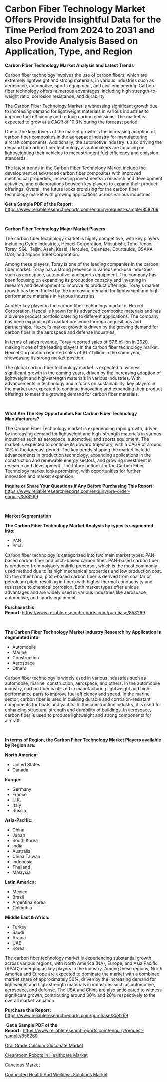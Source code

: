 <p><h1>Carbon Fiber Technology Market Offers Provide Insightful Data for the Time Period from 2024 to 2031 and also Provide Analysis Based on Application, Type, and Region</h1></p><p><strong>Carbon Fiber Technology Market Analysis and Latest Trends</strong></p>
<p><p>Carbon fiber technology involves the use of carbon fibers, which are extremely lightweight and strong materials, in various industries such as aerospace, automotive, sports equipment, and civil engineering. Carbon fiber technology offers numerous advantages, including high strength-to-weight ratio, corrosion resistance, and durability.</p><p>The Carbon Fiber Technology Market is witnessing significant growth due to increasing demand for lightweight materials in various industries to improve fuel efficiency and reduce carbon emissions. The market is expected to grow at a CAGR of 10.3% during the forecast period.</p><p>One of the key drivers of the market growth is the increasing adoption of carbon fiber composites in the aerospace industry for manufacturing aircraft components. Additionally, the automotive industry is also driving the demand for carbon fiber technology as automakers are focusing on lightweighting their vehicles to meet stringent fuel efficiency and emission standards.</p><p>The latest trends in the Carbon Fiber Technology Market include the development of advanced carbon fiber composites with improved mechanical properties, increasing investments in research and development activities, and collaborations between key players to expand their product offerings. Overall, the future looks promising for the carbon fiber technology market with growing applications across various industries.</p></p>
<p><strong>Get a Sample PDF of the Report:&nbsp;</strong> <a href="https://www.reliableresearchreports.com/enquiry/request-sample/858269">https://www.reliableresearchreports.com/enquiry/request-sample/858269</a></p>
<p>&nbsp;</p>
<p><strong>Carbon Fiber Technology Major Market Players</strong></p>
<p><p>The carbon fiber technology market is highly competitive, with key players including Cytec Industries, Hexcel Corporation, Mitsubishi, Toho Tenax, Toray, SGL, Teijin, Asahi Kasei, Hercules, Celanese, Courtaulds, OSAKA GAS, and Nippon Steel Corporation. </p><p>Among these players, Toray is one of the leading companies in the carbon fiber market. Toray has a strong presence in various end-use industries such as aerospace, automotive, and sports equipment. The company has been focusing on expanding its production capacity and investing in research and development to improve its product offerings. Toray's market growth has been fueled by the increasing demand for lightweight and high-performance materials in various industries.</p><p>Another key player in the carbon fiber technology market is Hexcel Corporation. Hexcel is known for its advanced composite materials and has a diverse product portfolio catering to different applications. The company has been expanding its market presence through acquisitions and partnerships. Hexcel's market growth is driven by the growing demand for carbon fiber in the aerospace and defense industries.</p><p>In terms of sales revenue, Toray reported sales of $7.6 billion in 2020, making it one of the leading players in the carbon fiber technology market. Hexcel Corporation reported sales of $1.7 billion in the same year, showcasing its strong market position.</p><p>The global carbon fiber technology market is expected to witness significant growth in the coming years, driven by the increasing adoption of lightweight and high-strength materials in various industries. With advancements in technology and a focus on sustainability, key players in the market are expected to continue innovating and expanding their product offerings to meet the growing demand for carbon fiber materials.</p></p>
<p>&nbsp;</p>
<p><strong>What Are The Key Opportunities For Carbon Fiber Technology Manufacturers?</strong></p>
<p><p>The Carbon Fiber Technology market is experiencing rapid growth, driven by increasing demand for lightweight and high-strength materials in various industries such as aerospace, automotive, and sports equipment. The market is expected to continue its upward trajectory, with a CAGR of around 10% in the forecast period. The key trends shaping the market include advancements in production technology, expanding applications in the construction and renewable energy sectors, and growing investment in research and development. The future outlook for the Carbon Fiber Technology market looks promising, with opportunities for further innovation and market expansion.</p></p>
<p><strong>Inquire or Share Your Questions If Any Before Purchasing This Report:</strong> <a href="https://www.reliableresearchreports.com/enquiry/pre-order-enquiry/858269">https://www.reliableresearchreports.com/enquiry/pre-order-enquiry/858269</a></p>
<p>&nbsp;</p>
<p><strong>Market Segmentation</strong></p>
<p><strong>The Carbon Fiber Technology Market Analysis by types is segmented into:</strong></p>
<p><ul><li>PAN</li><li>Pitch</li></ul></p>
<p><p>Carbon fiber technology is categorized into two main market types: PAN-based carbon fiber and pitch-based carbon fiber. PAN-based carbon fiber is produced from polyacrylonitrile precursor, which is the most commonly used method due to its high mechanical properties and low production cost. On the other hand, pitch-based carbon fiber is derived from coal tar or petroleum pitch, resulting in fibers with higher thermal conductivity and resistance to chemical corrosion. Both market types offer unique advantages and are widely used in various industries like aerospace, automotive, and sports equipment.</p></p>
<p><strong>Purchase this Report:&nbsp;</strong><a href="https://www.reliableresearchreports.com/purchase/858269">https://www.reliableresearchreports.com/purchase/858269</a></p>
<p>&nbsp;</p>
<p><strong>The Carbon Fiber Technology Market Industry Research by Application is segmented into:</strong></p>
<p><ul><li>Automobile</li><li>Marine</li><li>Construction</li><li>Aerospace</li><li>Others</li></ul></p>
<p><p>Carbon fiber technology is widely used in various industries such as automobile, marine, construction, aerospace, and others. In the automobile industry, carbon fiber is utilized in manufacturing lightweight and high-performance parts to improve fuel efficiency and speed. In the marine sector, carbon fiber is used in building durable and corrosion-resistant components for boats and yachts. In the construction industry, it is used for enhancing structural strength and durability of buildings. In aerospace, carbon fiber is used to produce lightweight and strong components for aircraft.</p></p>
<p>&nbsp;</p>
<p><strong>In terms of Region, the Carbon Fiber Technology Market Players available by Region are:</strong></p>
<p>
    <p> <strong> North America: </strong>
        <ul>
            <li>United States</li>
            <li>Canada</li>
        </ul>
        </p> 
    <p> <strong> Europe: </strong>
        <ul>
            <li>Germany</li>
            <li>France</li>
            <li>U.K.</li>
            <li>Italy</li>
            <li>Russia</li>
        </ul>
        </p> 
    <p> <strong> Asia-Pacific: </strong>
        <ul>
            <li>China</li>
            <li>Japan</li>
            <li>South Korea</li>
            <li>India</li>
            <li>Australia</li>
            <li>China Taiwan</li>
            <li>Indonesia</li>
            <li>Thailand</li>
            <li>Malaysia</li>
        </ul>
        </p> 
    <p> <strong> Latin America: </strong>
        <ul>
            <li>Mexico</li>
            <li>Brazil</li>
            <li>Argentina Korea</li>
            <li>Colombia</li>
        </ul>
        </p> 
    <p> <strong> Middle East & Africa: </strong>
        <ul>
            <li>Turkey</li>
            <li>Saudi</li>
            <li>Arabia</li>
            <li>UAE</li>
            <li>Korea</li>
        </ul>
    </p>
    </p>
<p><p>The carbon fiber technology market is experiencing substantial growth across various regions, with North America (NA), Europe, and Asia Pacific (APAC) emerging as key players in the industry. Among these regions, North America and Europe are expected to dominate the market with a combined market share of approximately 50%, driven by the increasing demand for lightweight and high-strength materials in industries such as automotive, aerospace, and defense. The USA and China are also anticipated to witness significant growth, contributing around 30% and 20% respectively to the overall market valuation.</p></p>
<p><strong>Purchase this Report: </strong><a href="https://www.reliableresearchreports.com/purchase/858269">https://www.reliableresearchreports.com/purchase/858269</a></p>
<p>&nbsp;<strong>Get a Sample PDF of the Report:&nbsp;&nbsp;</strong><a href="https://www.reliableresearchreports.com/enquiry/request-sample/858269">https://www.reliableresearchreports.com/enquiry/request-sample/858269</a></p>
<p><strong></strong></p>
<p><p><a href="https://view.publitas.com/reportprime-1/oral-grade-calcium-gluconate-market-research-report-the-key-to-successful-business-strategy-forecasted-for-period-from-2023-2030/">Oral Grade Calcium Gluconate Market</a></p><p><a href="https://view.publitas.com/reportprime-1/cleanroom-robots-in-healthcare-market-size-focuses-on-market-dynamics-in-depth-analysis-and-future-projections-of-its-market-forecasted-for-period-from-2023-to-2030/">Cleanroom Robots In Healthcare Market</a></p><p><a href="https://woozy-pyroraptor-a1f.notion.site/Cancidas-Market-Analysis-and-Market-Size-Global-Industry-Overview-Market-Segmentation-and-Forecast-6cbfe315c11c4f04a92d56fea3a01d0e">Cancidas Market</a></p><p><a href="https://view.publitas.com/reportprime-1/connected-health-and-wellness-solutions-market-research-report-provides-critical-insights-that-can-help-shape-business-development-and-investment-strategies/">Connected Health And Wellness Solutions Market</a></p></p>